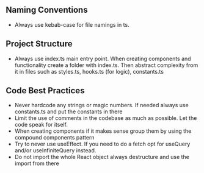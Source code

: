 ## Naming Conventions

- Always use kebab-case for file namings in ts.

## Project Structure

- Always use index.ts main entry point. When creating components and functionality create a folder with index.ts. Then abstract complexity from it in files such as styles.ts, hooks.ts (for logic), constants.ts

## Code Best Practices

- Never hardcode any strings or magic numbers. If needed always use constants.ts and put the constants in there
- Limit the use of comments in the codebase as much as possible. Let the code speak for itself.
- When creating components if it makes sense group them by using the compound components pattern
- Try to never use useEffect. If you need to do a fetch opt for useQuery and/or useInfiniteQuery instead.
- Do not import the whole React object always destructure and use the import from there
